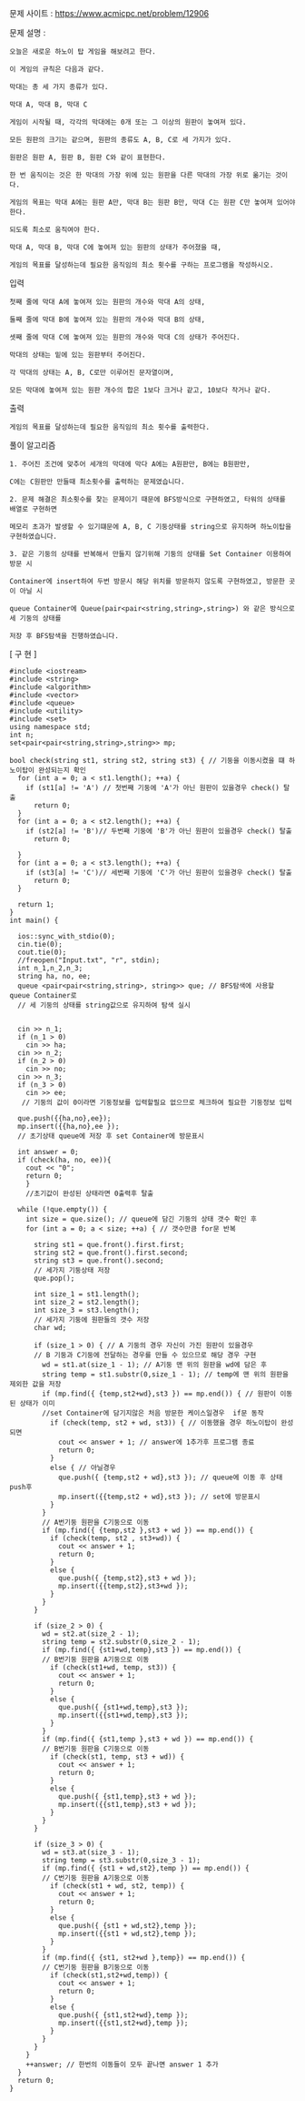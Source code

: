 문제 사이트 : https://www.acmicpc.net/problem/12906

문제 설명 :

    오늘은 새로운 하노이 탑 게임을 해보려고 한다. 
    
    이 게임의 규칙은 다음과 같다.

    막대는 총 세 가지 종류가 있다. 
    
    막대 A, 막대 B, 막대 C
    
    게임이 시작될 때, 각각의 막대에는 0개 또는 그 이상의 원판이 놓여져 있다.
    
    모든 원판의 크기는 같으며, 원판의 종류도 A, B, C로 세 가지가 있다. 
    
    원판은 원판 A, 원판 B, 원판 C와 같이 표현한다.
    
    한 번 움직이는 것은 한 막대의 가장 위에 있는 원판을 다른 막대의 가장 위로 옮기는 것이다.
    
    게임의 목표는 막대 A에는 원판 A만, 막대 B는 원판 B만, 막대 C는 원판 C만 놓여져 있어야 한다.
    
    되도록 최소로 움직여야 한다.
    
    막대 A, 막대 B, 막대 C에 놓여져 있는 원판의 상태가 주어졌을 때, 
    
    게임의 목표를 달성하는데 필요한 움직임의 최소 횟수를 구하는 프로그램을 작성하시오.

입력

    첫째 줄에 막대 A에 놓여져 있는 원판의 개수와 막대 A의 상태, 
    
    둘째 줄에 막대 B에 놓여져 있는 원판의 개수와 막대 B의 상태, 
    
    셋째 줄에 막대 C에 놓여져 있는 원판의 개수와 막대 C의 상태가 주어진다.
    
    막대의 상태는 밑에 있는 원판부터 주어진다.

    각 막대의 상태는 A, B, C로만 이루어진 문자열이며, 
    
    모든 막대에 놓여져 있는 원판 개수의 합은 1보다 크거나 같고, 10보다 작거나 같다.
    
출력

    게임의 목표를 달성하는데 필요한 움직임의 최소 횟수를 출력한다.
    
풀이 알고리즘

    1. 주어진 조건에 맞추어 세개의 막대에 막다 A에는 A원판만, B에는 B원판만,
    
    C에는 C원판만 만들때 최소횟수를 출력하는 문제였습니다.
    
    2. 문제 해결은 최소횟수를 찾는 문제이기 때문에 BFS방식으로 구현하였고, 타워의 상태를 배열로 구현하면
    
    메모리 초과가 발생할 수 있기떄문에 A, B, C 기둥상태를 string으로 유지하며 하노이탑을 구현하였습니다.
    
    3. 같은 기둥의 상태를 반복해서 만들지 않기위해 기둥의 상태를 Set Container 이용하여 방문 시 
    
    Container에 insert하여 두번 방문시 해당 위치를 방문하지 않도록 구현하였고, 방문한 곳이 아닐 시
    
    queue Container에 Queue(pair<pair<string,string>,string>) 와 같은 방식으로 세 기둥의 상태를
    
    저장 후 BFS탐색을 진행하였습니다.
    
[ 구 현 ]

    #include <iostream>
    #include <string>
    #include <algorithm>
    #include <vector>
    #include <queue>
    #include <utility>
    #include <set>
    using namespace std;
    int n;
    set<pair<pair<string,string>,string>> mp;

    bool check(string st1, string st2, string st3) { // 기둥을 이동시켰을 떄 하노이탑이 완성되는지 확인
      for (int a = 0; a < st1.length(); ++a) {
        if (st1[a] != 'A') // 첫번째 기둥에 'A'가 아닌 원판이 있을경우 check() 탈출
          return 0;
      }
      for (int a = 0; a < st2.length(); ++a) {
        if (st2[a] != 'B')// 두번째 기둥에 'B'가 아닌 원판이 있을경우 check() 탈출
          return 0;

      }
      for (int a = 0; a < st3.length(); ++a) {
        if (st3[a] != 'C')// 세번째 기둥에 'C'가 아닌 원판이 있을경우 check() 탈출
          return 0;
      }

      return 1;
    }
    int main() {

      ios::sync_with_stdio(0);
      cin.tie(0);
      cout.tie(0);
      //freopen("Input.txt", "r", stdin);
      int n_1,n_2,n_3;
      string ha, no, ee;
      queue <pair<pair<string,string>, string>> que; // BFS탐색에 사용할 queue Container로
      // 세 기둥의 상태를 string값으로 유지하여 탐색 실시


      cin >> n_1;
      if (n_1 > 0)
        cin >> ha;
      cin >> n_2;
      if (n_2 > 0)
        cin >> no;
      cin >> n_3;
      if (n_3 > 0)
        cin >> ee;
       // 기둥의 값이 0이라면 기둥정보를 입력할필요 없으므로 체크하여 필요한 기둥정보 입력
       
      que.push({{ha,no},ee});
      mp.insert({{ha,no},ee });
      // 초기상태 queue에 저장 후 set Container에 방문표시
      
      int answer = 0;
      if (check(ha, no, ee)){
        cout << "0";
        return 0;
        }
        //초기값이 완성된 상태라면 0출력후 탈출
        
      while (!que.empty()) {
        int size = que.size(); // queue에 담긴 기둥의 상태 갯수 확인 후
        for (int a = 0; a < size; ++a) { // 갯수만큼 for문 반복
        
          string st1 = que.front().first.first;
          string st2 = que.front().first.second;
          string st3 = que.front().second;
          // 세가지 기둥상태 저장
          que.pop();

          int size_1 = st1.length();
          int size_2 = st2.length();
          int size_3 = st3.length();
          // 세가지 기둥에 원판들의 갯수 저장
          char wd;
          
          if (size_1 > 0) { // A 기둥의 경우 자신이 가진 원판이 있을경우
          // B 기둥과 C기둥에 전달하는 경우를 만들 수 있으므로 해당 경우 구현
            wd = st1.at(size_1 - 1); // A기둥 맨 위의 원판을 wd에 담은 후
            string temp = st1.substr(0,size_1 - 1); // temp에 맨 위의 원판을 제외한 값을 저장
            if (mp.find({ {temp,st2+wd},st3 }) == mp.end()) { // 원판이 이동된 상태가 이미
            //set Container에 담기지않은 처음 방문한 케이스일경우  if문 동작
              if (check(temp, st2 + wd, st3)) { // 이동했을 경우 하노이탑이 완성되면
                cout << answer + 1; // answer에 1추가후 프로그램 종료
                return 0;
              }
              else { // 아닐경우
                que.push({ {temp,st2 + wd},st3 }); // queue에 이동 후 상태 push후 
                mp.insert({{temp,st2 + wd},st3 }); // set에 방문표시
              }
            }
            // A번기둥 원판을 C기둥으로 이동
            if (mp.find({ {temp,st2 },st3 + wd }) == mp.end()) {
              if (check(temp, st2 , st3+wd)) {
                cout << answer + 1;
                return 0;
              }
              else {
                que.push({ {temp,st2},st3 + wd });
                mp.insert({{temp,st2},st3+wd });
              }
            }
          }

          if (size_2 > 0) {
            wd = st2.at(size_2 - 1);
            string temp = st2.substr(0,size_2 - 1);
            if (mp.find({ {st1+wd,temp},st3 }) == mp.end()) {
            // B번기둥 원판을 A기둥으로 이동
              if (check(st1+wd, temp, st3)) {
                cout << answer + 1;
                return 0;
              }
              else {
                que.push({ {st1+wd,temp},st3 });
                mp.insert({{st1+wd,temp},st3 });
              }
            }
            if (mp.find({ {st1,temp },st3 + wd }) == mp.end()) {
            // B번기둥 원판을 C기둥으로 이동
              if (check(st1, temp, st3 + wd)) {
                cout << answer + 1;
                return 0;
              }
              else {
                que.push({ {st1,temp},st3 + wd });
                mp.insert({{st1,temp},st3 + wd });
              }
            }
          }

          if (size_3 > 0) {
            wd = st3.at(size_3 - 1);
            string temp = st3.substr(0,size_3 - 1);
            if (mp.find({ {st1 + wd,st2},temp }) == mp.end()) {
            // C번기둥 원판을 A기둥으로 이동
              if (check(st1 + wd, st2, temp)) {
                cout << answer + 1;
                return 0;
              }
              else {
                que.push({ {st1 + wd,st2},temp });
                mp.insert({{st1 + wd,st2},temp });
              }
            }
            if (mp.find({ {st1, st2+wd },temp}) == mp.end()) {
            // C번기둥 원판을 B기둥으로 이동
              if (check(st1,st2+wd,temp)) {
                cout << answer + 1;
                return 0;
              }
              else {
                que.push({ {st1,st2+wd},temp });
                mp.insert({{st1,st2+wd},temp });
              }
            }
          }
        }
        ++answer; // 한번의 이동들이 모두 끝나면 answer 1 추가
      }
      return 0;
    }


    
    
